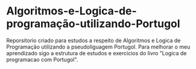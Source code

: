 # Algoritmos-e-Logica-de-programação-utilizando-Portugol
Reporsitorio criado para estudos a respeito de Algoritmos e Logica de Programação utilizando a pseudoliguagem Portugol.  Para melhorar o meu aprendizado sigo a estrutura de estudos e exercicios do livro  "Logica de programacao com Portugol".

